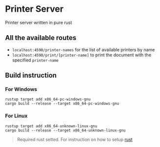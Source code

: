 # Printer Server
Printer server written in pure rust

## All the available routes
- `localhost:4590/printer-names` for the list of available printers by name
- `localhost:4590/print/[printer-name]` to print the document with the specified `printer-name`

## Build instruction
### For Windows
```
rustup target add x86_64-pc-windows-gnu
cargo build --release --target x86_64-pc-windows-gnu
```

### For Linux
```
rustup target add x86_64-unknown-linux-gnu
cargo build --release --target x86_64-unknown-linux-gnu
```

> Required rust setted. For instruction on how to setup [rust](https://www.rust-lang.org/learn/get-started)

